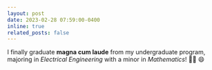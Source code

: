 ```yaml
---
layout: post
date: 2023-02-28 07:59:00-0400
inline: true
related_posts: false
---
```


I finally graduate **magna cum laude** from my undergraduate program, majoring in
_Electrical Engineering_ with a minor in _Mathematics_! 🧑‍🎓 :smile:
